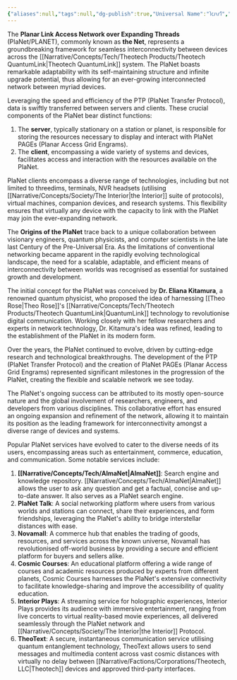```yaml
---
{"aliases":null,"tags":null,"dg-publish":true,"Universal Name":"𐑐𐑤𐑨𐑯𐑩𐑑","permalink":"/narrative/concepts/tech/pla-net/","dgPassFrontmatter":true}
---
```


The **Planar Link Access Network over Expanding Threads** (PlaNet/PLANET), commonly known as **the Net**, represents a groundbreaking framework for seamless interconnectivity between devices across the [[Narrative/Concepts/Tech/Theotech Products/Theotech QuantumLink\|Theotech QuantumLink]] system. The PlaNet boasts remarkable adaptability with its self-maintaining structure and infinite upgrade potential, thus allowing for an ever-growing interconnected network between myriad devices.

Leveraging the speed and efficiency of the PTP (PlaNet Transfer Protocol), data is swiftly transferred between servers and clients. These crucial components of the PlaNet bear distinct functions: 

1. The **server**, typically stationary on a station or planet, is responsible for storing the resources necessary to display and interact with PlaNet PAGEs (Planar Access Grid Engrams).
2. The **client**, encompassing a wide variety of systems and devices, facilitates access and interaction with the resources available on the PlaNet.

PlaNet clients encompass a diverse range of technologies, including but not limited to threedims, terminals, NVR headsets (utilising [[Narrative/Concepts/Society/The Interior\|the Interior]] suite of protocols), virtual machines, companion devices, and research systems. This flexibility ensures that virtually any device with the capacity to link with the PlaNet may join the ever-expanding network.

The **Origins of the PlaNet** trace back to a unique collaboration between visionary engineers, quantum physicists, and computer scientists in the late last Century of the Pre-Universal Era. As the limitations of conventional networking became apparent in the rapidly evolving technological landscape, the need for a scalable, adaptable, and efficient means of interconnectivity between worlds was recognised as essential for sustained growth and development.

The initial concept for the PlaNet was conceived by **Dr. Eliana Kitamura**, a renowned quantum physicist, who proposed the idea of harnessing [[Theo Rose\|Theo Rose]]'s [[Narrative/Concepts/Tech/Theotech Products/Theotech QuantumLink\|QuantumLink]] technology to revolutionise digital communication. Working closely with her fellow researchers and experts in network technology, Dr. Kitamura's idea was refined, leading to the establishment of the PlaNet in its modern form.

Over the years, the PlaNet continued to evolve, driven by cutting-edge research and technological breakthroughs. The development of the PTP (PlaNet Transfer Protocol) and the creation of PlaNet PAGEs (Planar Access Grid Engrams) represented significant milestones in the progression of the PlaNet, creating the flexible and scalable network we see today.

The PlaNet's ongoing success can be attributed to its mostly open-source nature and the global involvement of researchers, engineers, and developers from various disciplines. This collaborative effort has ensured an ongoing expansion and refinement of the network, allowing it to maintain its position as the leading framework for interconnectivity amongst a diverse range of devices and systems.

Popular PlaNet services have evolved to cater to the diverse needs of its users, encompassing areas such as entertainment, commerce, education, and communication. Some notable services include:

1. **[[Narrative/Concepts/Tech/AlmaNet\|AlmaNet]]**: Search engine and knowledge repository. [[Narrative/Concepts/Tech/AlmaNet\|AlmaNet]] allows the user to ask any question and get a factual, concise and up-to-date answer. It also serves as a PlaNet search engine.
2. **PlaNet Talk**: A social networking platform where users from various worlds and stations can connect, share their experiences, and form friendships, leveraging the PlaNet's ability to bridge interstellar distances with ease.
3. **Novamall**: A commerce hub that enables the trading of goods, resources, and services across the known universe, Novamall has revolutionised off-world business by providing a secure and efficient platform for buyers and sellers alike.
4. **Cosmic Courses**: An educational platform offering a wide range of courses and academic resources produced by experts from different planets, Cosmic Courses harnesses the PlaNet's extensive connectivity to facilitate knowledge-sharing and improve the accessibility of quality education.
5. **Interior Plays**: A streaming service for holographic experiences, Interior Plays provides its audience with immersive entertainment, ranging from live concerts to virtual reality-based movie experiences, all delivered seamlessly through the PlaNet network and [[Narrative/Concepts/Society/The Interior\|the Interior]] Protocol.
6. **TheoText**: A secure, instantaneous communication service utilising quantum entanglement technology, TheoText allows users to send messages and multimedia content across vast cosmic distances with virtually no delay between [[Narrative/Factions/Corporations/Theotech, LLC\|Theotech]] devices and approved third-party interfaces.
